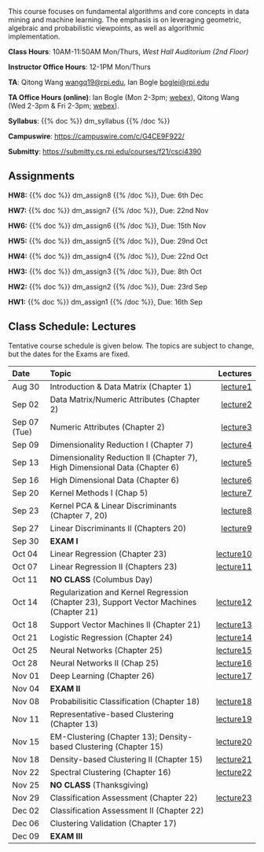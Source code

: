<!--
.. title: CSCI4390-6390 Data Mining
.. slug: datamining
.. date: 2021-08-12 09:00:31 UTC-04:00
.. tags: 
.. category: 
.. link: 
.. description: 
.. has_math: True
.. type: text
-->

This course focuses on fundamental algorithms and core concepts in data
mining and machine learning. The emphasis is on leveraging geometric,
algebraic and probabilistic viewpoints, as well as algorithmic implementation.

**Class Hours**: 10AM-11:50AM Mon/Thurs, *West Hall Auditorium (2nd Floor)* 

**Instructor Office Hours**: 12-1PM Mon/Thurs

**TA**: Qitong Wang <wangq19@rpi.edu>, Ian Bogle <boglei@rpi.edu>

**TA Office Hours (online)**: Ian Bogle (Mon 2-3pm; [webex](https://rensselaer.webex.com/meet/boglei)), Qitong Wang (Wed 2-3pm & Fri 2-3pm; [webex](https://rensselaer.webex.com/meet/wangq19)).

**Syllabus**: {{% doc %}} dm_syllabus {{% /doc %}}

**Campuswire**: <https://campuswire.com/c/G4CE9F922/>

**Submitty**: <https://submitty.cs.rpi.edu/courses/f21/csci4390>

## Assignments

**HW8:** {{% doc %}} dm_assign8 {{% /doc %}}, Due: 6th Dec

**HW7:** {{% doc %}} dm_assign7 {{% /doc %}}, Due: 22nd Nov

**HW6:** {{% doc %}} dm_assign6 {{% /doc %}}, Due: 15th Nov

**HW5:** {{% doc %}} dm_assign5 {{% /doc %}}, Due: 29nd Oct

**HW4:** {{% doc %}} dm_assign4 {{% /doc %}}, Due: 22nd Oct

**HW3:** {{% doc %}} dm_assign3 {{% /doc %}}, Due: 8th Oct

**HW2:** {{% doc %}} dm_assign2 {{% /doc %}}, Due: 23rd Sep

**HW1:** {{% doc %}} dm_assign1 {{% /doc %}}, Due: 16th Sep

## Class Schedule: Lectures 

Tentative course schedule is given below. The topics are subject to
change, but the dates for the Exams are fixed.

| Date | Topic | Lectures |
| :--- | :---  | ---: |
|  Aug 30 |  Introduction & Data Matrix (Chapter 1) | [lecture1](http://www.cs.rpi.edu/~zaki/DMCOURSE/lectures/lecture1.pdf)  |
|  Sep 02 |  Data Matrix/Numeric Attributes (Chapter 2) | [lecture2](http://www.cs.rpi.edu/~zaki/DMCOURSE/lectures/lecture2.pdf)   |
|  Sep 07 (Tue) | Numeric Attributes (Chapter 2) | [lecture3](http://www.cs.rpi.edu/~zaki/DMCOURSE/lectures/lecture3.pdf)   |
|  Sep 09 |  Dimensionality Reduction I (Chapter 7) | [lecture4](http://www.cs.rpi.edu/~zaki/DMCOURSE/lectures/lecture4.pdf)   |
|  Sep 13 |  Dimensionality Reduction II (Chapter 7), High Dimensional Data (Chapter 6) | [lecture5](http://www.cs.rpi.edu/~zaki/DMCOURSE/lectures/lecture5.pdf)  |
|  Sep 16 |  High Dimensional Data (Chapter 6) | [lecture6](http://www.cs.rpi.edu/~zaki/DMCOURSE/lectures/lecture6.pdf)  |
|  Sep 20 |  Kernel Methods I (Chap 5) | [lecture7](http://www.cs.rpi.edu/~zaki/DMCOURSE/lectures/lecture7.pdf)   |
|  Sep 23 |  Kernel PCA & Linear Discriminants (Chapter 7, 20) | [lecture8](http://www.cs.rpi.edu/~zaki/DMCOURSE/lectures/lecture8.pdf)  |
|  Sep 27 |  Linear Discriminants II (Chapters 20) | [lecture9](http://www.cs.rpi.edu/~zaki/DMCOURSE/lectures/lecture9.pdf)   |
|  Sep 30 |  **EXAM I** |   |
|  Oct 04 |  Linear Regression (Chapter 23)| [lecture10](http://www.cs.rpi.edu/~zaki/DMCOURSE/lectures/lecture10.pdf)   |
|  Oct 07 |  Linear Regression II (Chapters 23) | [lecture11](http://www.cs.rpi.edu/~zaki/DMCOURSE/lectures/lecture11.pdf)   |
|  Oct 11 |  **NO CLASS** (Columbus Day) |  |
|  Oct 14 |  Regularization and Kernel Regression (Chapter 23), Support Vector Machines (Chapter 21) | [lecture12](http://www.cs.rpi.edu/~zaki/DMCOURSE/lectures/lecture12.pdf)  |
|  Oct 18 |  Support Vector Machines II (Chapter 21) | [lecture13](http://www.cs.rpi.edu/~zaki/DMCOURSE/lectures/lecture13.pdf) |
|  Oct 21 |  Logistic Regression (Chapter 24) | [lecture14](http://www.cs.rpi.edu/~zaki/DMCOURSE/lectures/lecture14.pdf)  |
|  Oct 25 |  Neural Networks (Chapter 25) | [lecture15](http://www.cs.rpi.edu/~zaki/DMCOURSE/lectures/lecture15.pdf) |
|  Oct 28 |  Neural Networks II (Chap 25)   | [lecture16](http://www.cs.rpi.edu/~zaki/DMCOURSE/lectures/lecture16.pdf)  |
|  Nov 01 |  Deep Learning (Chapter 26) | [lecture17](http://www.cs.rpi.edu/~zaki/DMCOURSE/lectures/lecture17.pdf) |
|  Nov 04 |  **EXAM II** |  |
|  Nov 08 |  Probabilisitic Classification (Chapter 18)| [lecture18](http://www.cs.rpi.edu/~zaki/DMCOURSE/lectures/lecture18.pdf) |
|  Nov 11 |  Representative-based Clustering (Chapter 13)  | [lecture19](http://www.cs.rpi.edu/~zaki/DMCOURSE/lectures/lecture19.pdf) |
|  Nov 15 |  EM-Clustering (Chapter 13); Density-based Clustering (Chapter 15)  | [lecture20](http://www.cs.rpi.edu/~zaki/DMCOURSE/lectures/lecture20.pdf) |
|  Nov 18 |  Density-based Clustering II (Chapter 15) | [lecture21](http://www.cs.rpi.edu/~zaki/DMCOURSE/lectures/lecture21.pdf) |
|  Nov 22 |  Spectral Clustering (Chapter 16) |  [lecture22](http://www.cs.rpi.edu/~zaki/DMCOURSE/lectures/lecture22.pdf)  |
|  Nov 25 |  **NO CLASS** (Thanksgiving) |  |
|  Nov 29 |  Classification Assessment (Chapter 22) | [lecture23](http://www.cs.rpi.edu/~zaki/DMCOURSE/lectures/lecture23.pdf)  |
|  Dec 02 |  Classification Assessment II (Chapter 22) |  |
|  Dec 06 |  Clustering Validation (Chapter 17) |  |
|  Dec 09 |  **EXAM III**  |  |
 
